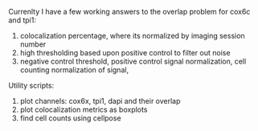 Currenlty I have a few working answers to the overlap problem for cox6c and tpi1:
1. colocalization percentage, where its normalized by imaging session number
2. high thresholding based upon positive control to filter out noise
3. negative control threshold, positive control signal normalization, cell counting normalization of signal,

Utility scripts:
1. plot channels: cox6x, tpi1, dapi and their overlap
2. plot colocalization metrics as boxplots
3. find cell counts using cellpose
